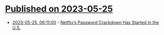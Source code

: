 # [Published on 2023-05-25](index.md)

* [2023-05-25, 06:11:00](https://soylentnews.org/article.pl?sid=23/05/24/1122239&from=rss) - [Netflix’s Password Crackdown Has Started in the U.S.](https://soylentnews.org/article.pl?sid=23/05/24/1122239&from=rss)
